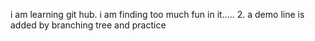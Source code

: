 i am learning git hub. i am finding too much fun in it.....
2. a demo line is added by branching tree and practice

